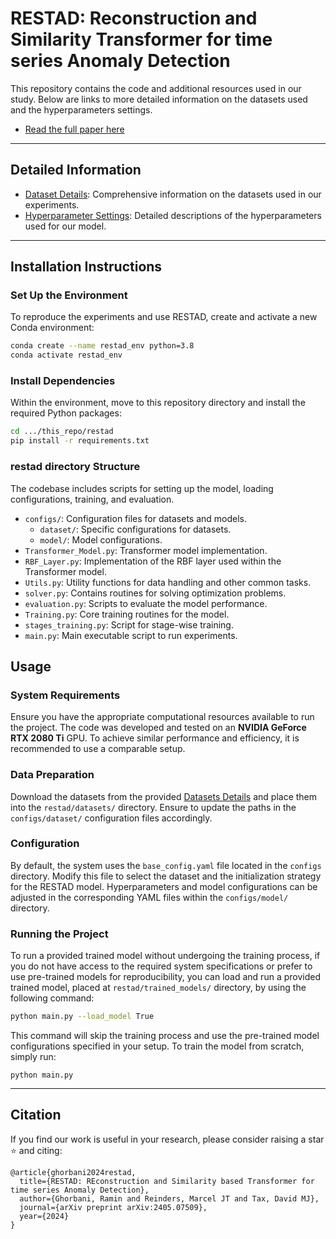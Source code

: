 # RESTAD: Reconstruction and Similarity Transformer for time series Anomaly Detection
 
This repository contains the code and additional resources used in our study. Below are links to more detailed information on the datasets used and the hyperparameters settings.

- [Read the full paper here]()

---

## Detailed Information

- [Dataset Details](Datasets_info.md): Comprehensive information on the datasets used in our experiments.
- [Hyperparameter Settings](Hyperparameters_info.md): Detailed descriptions of the hyperparameters used for our model.

---

 
## Installation Instructions

### Set Up the Environment
To reproduce the experiments and use RESTAD, create and activate a new Conda environment:

```bash
conda create --name restad_env python=3.8
conda activate restad_env
```

### Install Dependencies
Within the environment, move to this repository directory and install the required Python packages:

```bash
cd .../this_repo/restad
pip install -r requirements.txt
```

### restad directory Structure
The codebase includes scripts for setting up the model, loading configurations, training, and evaluation.

- `configs/`: Configuration files for datasets and models.
  - `dataset/`: Specific configurations for datasets.
  - `model/`: Model configurations.
- `Transformer_Model.py`: Transformer model implementation.
- `RBF_Layer.py`: Implementation of the RBF layer used within the Transformer model.
- `Utils.py`: Utility functions for data handling and other common tasks.
- `solver.py`: Contains routines for solving optimization problems.
- `evaluation.py`: Scripts to evaluate the model performance.
- `Training.py`: Core training routines for the model.
- `stages_training.py`: Script for stage-wise training.
- `main.py`: Main executable script to run experiments.


## Usage

### System Requirements
Ensure you have the appropriate computational resources available to run the project. The code was developed and tested on an **NVIDIA GeForce RTX 2080 Ti** GPU. To achieve similar performance and efficiency, it is recommended to use a comparable setup.

### Data Preparation
Download the datasets from the provided [Datasets Details](Datasets_info.md) and place them into the `restad/datasets/` directory. Ensure to update the paths in the `configs/dataset/` configuration files accordingly.

### Configuration
By default, the system uses the `base_config.yaml` file located in the `configs` directory. Modify this file to select the dataset and the initialization strategy for the RESTAD model. Hyperparameters and model configurations can be adjusted in the corresponding YAML files within the `configs/model/` directory.

### Running the Project
To run a provided trained model without undergoing the training process, if you do not have access to the required system specifications or prefer to use pre-trained models for reproducibility, you can load and run a provided trained model, placed at `restad/trained_models/` directory, by using the following command:

```bash
python main.py --load_model True
``` 

This command will skip the training process and use the pre-trained model configurations specified in your setup. To train the model from scratch, simply run:

```
python main.py 
``` 

---
## Citation
If you find our work is useful in your research, please consider raising a star  :star:  and citing:

```
@article{ghorbani2024restad,
  title={RESTAD: REconstruction and Similarity based Transformer for time series Anomaly Detection},
  author={Ghorbani, Ramin and Reinders, Marcel JT and Tax, David MJ},
  journal={arXiv preprint arXiv:2405.07509},
  year={2024}
}
```
